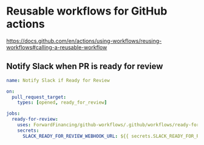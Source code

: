 # Reusable workflows for GitHub actions

https://docs.github.com/en/actions/using-workflows/reusing-workflows#calling-a-reusable-workflow

## Notify Slack when PR is ready for review

```yaml
name: Notify Slack if Ready for Review

on:
  pull_request_target:
    types: [opened, ready_for_review]

jobs:
  ready-for-review:
    uses: ForwardFinancing/github-workflows/.github/workflows/ready-for-review.yml@main
    secrets:
      SLACK_READY_FOR_REVIEW_WEBHOOK_URL: ${{ secrets.SLACK_READY_FOR_REVIEW_WEBHOOK_URL }}
```
